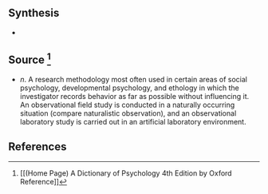 ## Synthesis
- 
## Source [^1]
- $n$. A research methodology most often used in certain areas of social psychology, developmental psychology, and ethology in which the investigator records behavior as far as possible without influencing it. An observational field study is conducted in a naturally occurring situation (compare naturalistic observation), and an observational laboratory study is carried out in an artificial laboratory environment.
## References

[^1]: [[(Home Page) A Dictionary of Psychology 4th Edition by Oxford Reference]]
